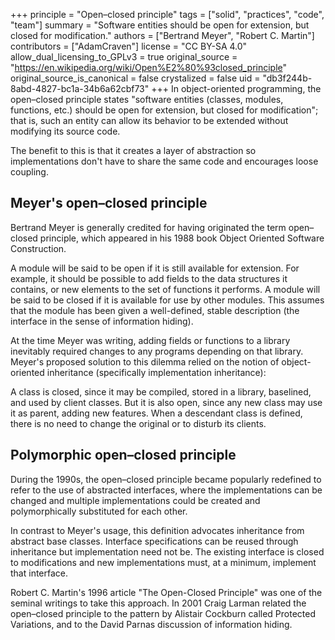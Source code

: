+++
principle = "Open–closed principle"
tags = ["solid", "practices", "code", "team"]
summary = "Software entities should be open for extension, but closed for modification."
authors = ["Bertrand Meyer", "Robert C. Martin"]
contributors = ["AdamCraven"]
license = "CC BY-SA 4.0"
allow_dual_licensing_to_GPLv3 = true
original_source = "https://en.wikipedia.org/wiki/Open%E2%80%93closed_principle"
original_source_is_canonical = false
crystalized = false
uid = "db3f244b-8abd-4827-bc1a-34b6a62cbf73"
+++
In object-oriented programming, the open–closed principle states "software entities (classes, modules, functions, etc.) should be open for extension, but closed for modification"; that is, such an entity can allow its behavior to be extended without modifying its source code.

The benefit to this is that it creates a layer of abstraction so implementations don't have to share the same code and encourages loose coupling.

## Meyer's open–closed principle

Bertrand Meyer is generally credited for having originated the term open–closed principle, which appeared in his 1988 book Object Oriented Software Construction.

A module will be said to be open if it is still available for extension. For example, it should be possible to add fields to the data structures it contains, or new elements to the set of functions it performs.
A module will be said to be closed if it is available for use by other modules. This assumes that the module has been given a well-defined, stable description (the interface in the sense of information hiding).

At the time Meyer was writing, adding fields or functions to a library inevitably required changes to any programs depending on that library. Meyer's proposed solution to this dilemma relied on the notion of object-oriented inheritance (specifically implementation inheritance):

A class is closed, since it may be compiled, stored in a library, baselined, and used by client classes. But it is also open, since any new class may use it as parent, adding new features. When a descendant class is defined, there is no need to change the original or to disturb its clients.

## Polymorphic open–closed principle

During the 1990s, the open–closed principle became popularly redefined to refer to the use of abstracted interfaces, where the implementations can be changed and multiple implementations could be created and polymorphically substituted for each other.

In contrast to Meyer's usage, this definition advocates inheritance from abstract base classes. Interface specifications can be reused through inheritance but implementation need not be. The existing interface is closed to modifications and new implementations must, at a minimum, implement that interface.

Robert C. Martin's 1996 article "The Open-Closed Principle" was one of the seminal writings to take this approach. In 2001 Craig Larman related the open–closed principle to the pattern by Alistair Cockburn called Protected Variations, and to the David Parnas discussion of information hiding.